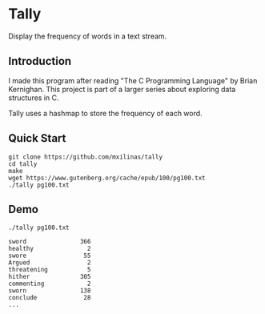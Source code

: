 # Tally
Display the frequency of words in a text stream.

## Introduction
I made this program after reading "The C Programming Language" by Brian Kernighan.
This project is part of a larger series about exploring data structures in C.

Tally uses a hashmap to store the frequency of each word.

## Quick Start

	git clone https://github.com/mxilinas/tally
	cd tally
	make
	wget https://www.gutenberg.org/cache/epub/100/pg100.txt
	./tally pg100.txt
	
## Demo

	./tally pg100.txt

	sword               366
	healthy               2
	swore                55
	Argued                2
	threatening           5
	hither              305
	commenting            2
	sworn               138
	conclude             28
	...
